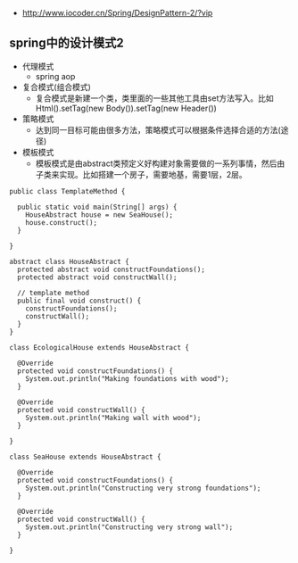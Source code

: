* http://www.iocoder.cn/Spring/DesignPattern-2/?vip
## spring中的设计模式2
* 代理模式
  * spring aop
* 复合模式(组合模式)
  * 复合模式是新建一个类，类里面的一些其他工具由set方法写入。比如Html().setTag(new Body()).setTag(new Header())
* 策略模式
  * 达到同一目标可能由很多方法，策略模式可以根据条件选择合适的方法(途径)
* 模板模式
  * 模板模式是由abstract类预定义好构建对象需要做的一系列事情，然后由子类来实现。比如搭建一个房子，需要地基，需要1层，2层。
```
public class TemplateMethod {

  public static void main(String[] args) {
    HouseAbstract house = new SeaHouse();
    house.construct();
  }

}

abstract class HouseAbstract {
  protected abstract void constructFoundations();
  protected abstract void constructWall();

  // template method
  public final void construct() {
    constructFoundations();
    constructWall();
  }
}

class EcologicalHouse extends HouseAbstract {

  @Override
  protected void constructFoundations() {
    System.out.println("Making foundations with wood");
  }

  @Override
  protected void constructWall() {
    System.out.println("Making wall with wood");
  }

}

class SeaHouse extends HouseAbstract {

  @Override
  protected void constructFoundations() {
    System.out.println("Constructing very strong foundations");
  }

  @Override
  protected void constructWall() {
    System.out.println("Constructing very strong wall");
  }

}
```
